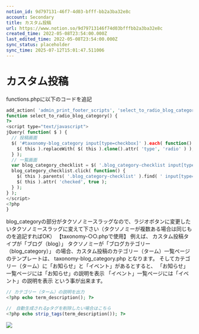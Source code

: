 ```yaml
---
notion_id: 9d797131-46f7-4d03-bfff-bb2a3ba32e8c
account: Secondary
title: カスタム投稿
url: https://www.notion.so/9d79713146f74d03bfffbb2a3ba32e8c
created_time: 2022-05-08T23:54:00.000Z
last_edited_time: 2022-05-08T23:54:00.000Z
sync_status: placeholder
sync_time: 2025-07-12T15:01:47.511006
---
```

# カスタム投稿

  functions.phpに以下のコードを追記
  ```php
  add_action( 'admin_print_footer_scripts', 'select_to_radio_blog_category' );
  function select_to_radio_blog_category() {
?>
<script type="text/javascript">
  jQuery( function( $ ) {
    // 投稿画面
    $( '#taxonomy-blog_category input[type=checkbox]' ).each( function() {
      $( this ).replaceWith( $( this ).clone().attr( 'type', 'radio' ) );
    } );
    // 一覧画面
    var blog_category_checklist = $( '.blog_category-checklist input[type=checkbox]' );
    blog_category_checklist.click( function() {
      $( this ).parents( '.blog_category-checklist' ).find( ' input[type=checkbox]' ).attr( 'checked', false );
      $( this ).attr( 'checked', true );
    } );
  } );
</script>
<?php
}
  ```
  blog_categoryの部分がタクソノミースラッグなので、ラジオボタンに変更したいタクソノミースラッグに変えて下さい（タクソノミーが複数ある場合は同じものを追記すればOK）
  【taxonomy-○○.phpで使用】
  例えば、
  カスタム投稿タイプが「ブログ（blog）」
  タクソノミーが「ブログカテゴリー（blog_category）」
  の場合、カスタム投稿のカテゴリー（ターム）一覧ページのテンプレートは、
  taxonomy-blog_category.php
  となります。
  そしてカテゴリー（ターム）に「お知らせ」と「イベント」があるとすると、
  「お知らせ」一覧ページには「お知らせ」の説明を表示
  「イベント」一覧ページには「イベント」の説明を表示
  という事が出来ます。
  ```php
// カテゴリー（ターム）の説明を出力
<?php echo term_description(); ?>

//　自動生成されるpタグを削除したい場合はこちら
<?php echo strip_tags(term_description()); ?>
  ```
  ![](https://prod-files-secure.s3.us-west-2.amazonaws.com/d58fe38c-a9d4-4466-aed9-85604b7b2c6d/7fc933cd-4203-4a52-ae19-3511ba51182f/%E3%82%BF%E3%83%BC%E3%83%A0%E8%AA%AC%E6%98%8E.jpg?X-Amz-Algorithm=AWS4-HMAC-SHA256&X-Amz-Content-Sha256=UNSIGNED-PAYLOAD&X-Amz-Credential=ASIAZI2LB4665OZVJRTU%2F20250719%2Fus-west-2%2Fs3%2Faws4_request&X-Amz-Date=20250719T062746Z&X-Amz-Expires=3600&X-Amz-Security-Token=IQoJb3JpZ2luX2VjEIX%2F%2F%2F%2F%2F%2F%2F%2F%2F%2FwEaCXVzLXdlc3QtMiJHMEUCIQDMq4uQ5yPrW%2BcojBph32leKxsAio7KXl%2BPAITkImL0jQIgdLnkQRprq%2Fopfgqv%2F1GptIFbyJpgPqg%2Fsg3vW7I7gjMqiAQInv%2F%2F%2F%2F%2F%2F%2F%2F%2F%2FARAAGgw2Mzc0MjMxODM4MDUiDKzg4YrfehivZjrCzCrcA%2FA4sLYX02NzI%2FElrZwkfMXeScEeZdizPx%2F%2BzBxVWG90LteVAs2zfkU7wLDjg%2BTDMyz%2BLEHKK7m%2BUQr%2FtqH4IPQUkBeRFSC0yin%2F2DxiRKxjj%2FcZj5UrDUg%2FR6mh9JFsxNxTorHUSASn5G8sLmC%2Fjpu9iDKWUGno9TJ76MWkeJLlViVSmNq9GNyVtbl4frnFw9d6aRYahEKbpWKi2bpbNUkU%2FOsuSVQ5UNdOUPXQv4dW96wUs9UqqNELbBdkdwYTdfwIZ%2BjBiuZgAtD1bhvuXSGw1BjmRscDDWyMx91HYtxUvZhfdqQFiJQ2qERJeYoWpNyeAz%2BGRP27K821QSQyyfvozVQsgNqSulFtQQ7f4%2BYAMbR%2Bl55iPG3mqses2UU%2B1xKvl5%2FVfkcWRmYybA1oiLMus9yxMdAp6naFVEVwlv6gaMGesPPxqXyPdtFVhe8MV2eCEqoqOesXElzaleBpg9i2qXl%2FTV%2BM%2FNt0jSNH1XEqtYutcaVou%2BwIbkCHP3bA9DvOCz2x%2Bf9RghTEOtxbCZny6nwJ%2BGe1R2lgk6sAYNSVJMM8QEoELgn%2FtI5dytzVIEAZmo1zG%2BOZoe7%2FCOl9aE9Nn1Ho6usBzC373q0NsBB0u4O4WKQ4UYipZwgvMJ7G7MMGOqUBhNnU13DryxcPVawnP8S1phKy56XMvWxSFuyBlUKHr0m%2BiZtmKZol%2B4G5uUZw6yerzYAJIbWQtPIQQRbueZmI6kq50fbHzMDHUfSJr9xYnv%2BP%2B1Yn1LGjBFWzpeTVdIrDhe3wFJw7twWR7HWXKux%2Ftz%2FDaZhx27BRxN0%2F%2BHzX2slnxgdMWpk8ebfmR278ka7N2IeXBof2N08GXKB84blcAHA7ydzH&X-Amz-Signature=9230b696a5db29d49985186a0f18d43dc1642a8a2fd24c8e48ef1367c55d3def&X-Amz-SignedHeaders=host&x-amz-checksum-mode=ENABLED&x-id=GetObject)
  